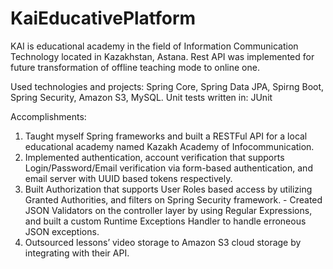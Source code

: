 # KaiEducativePlatform

KAI is educational academy in the field of Information Communication Technology located in Kazakhstan, Astana. Rest API was implemented for future transformation of offline teaching mode to online one. 

Used technologies and projects: Spring Core, Spring Data JPA, Spirng Boot, Spring Security, Amazon S3, MySQL. 
Unit tests written in: JUnit

Accomplishments: 

1. Taught myself Spring frameworks and built a RESTFul API for a local educational academy named Kazakh Academy of Infocommunication.
2. Implemented authentication, account verification that supports Login/Password/Email verification via form-based authentication, and email server with UUID based tokens respectively.
3. Built Authorization that supports User Roles based access by utilizing Granted Authorities, and filters on Spring Security framework. - Created JSON Validators on the controller layer by using Regular Expressions, and built a custom Runtime Exceptions Handler to handle erroneous JSON exceptions.
4. Outsourced lessons’ video storage to Amazon S3 cloud storage by integrating with their API.
